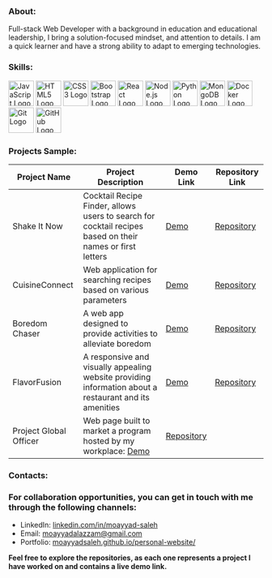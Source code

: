 ### About:
Full-stack Web Developer with a background in education and educational leadership, I bring a solution-focused mindset, and attention to details. I am a quick learner and have a strong ability to adapt to emerging technologies.
### Skills:
<div>
  <img src="https://upload.wikimedia.org/wikipedia/commons/thumb/6/6a/JavaScript-logo.png/200px-JavaScript-logo.png" alt="JavaScript Logo" width="50" height="50" />
  <img src="https://upload.wikimedia.org/wikipedia/commons/thumb/6/61/HTML5_logo_and_wordmark.svg/800px-HTML5_logo_and_wordmark.svg.png" alt="HTML5 Logo" width="50" height="50" />
  <img src="https://upload.wikimedia.org/wikipedia/commons/d/d5/CSS3_logo_and_wordmark.svg" alt="CSS3 Logo" width="50" height="50" />
  <img src="https://upload.wikimedia.org/wikipedia/commons/thumb/b/b2/Bootstrap_logo.svg/1200px-Bootstrap_logo.svg.png" alt="Bootstrap Logo" width="50" height="50" />
  <img src="https://upload.wikimedia.org/wikipedia/commons/thumb/a/a7/React-icon.svg/1200px-React-icon.svg.png" alt="React Logo" width="50" height="50" />
    <img src="https://upload.wikimedia.org/wikipedia/commons/thumb/d/d9/Node.js_logo.svg/1200px-Node.js_logo.svg.png" alt="Node.js Logo" width="50" height="50" />
  <img src="https://cdn-images-1.medium.com/max/871/1*d2zLEjERsrs1Rzk_95QU9A.png" alt="Python Logo" width="50" height="50" />
  <img src="https://upload.wikimedia.org/wikipedia/commons/thumb/9/93/MongoDB_Logo.svg/2560px-MongoDB_Logo.svg.png" alt="MongoDB Logo" width="50" height="50" />
  <img src="https://miro.medium.com/v2/resize:fit:1050/1*acfAKaDI7uv5GyFnJmiPhA.png" alt="Docker Logo" width="50" height="50" />
  <img src="https://upload.wikimedia.org/wikipedia/commons/thumb/3/3f/Git_icon.svg/2000px-Git_icon.svg.png" alt="Git Logo" width="50" height="50" />
  <img src="https://upload.wikimedia.org/wikipedia/commons/thumb/9/91/Octicons-mark-github.svg/2000px-Octicons-mark-github.svg.png" alt="GitHub Logo" width="50" height="50" />
</div>

### **Projects Sample:**

| Project Name         | Project Description                                                                                                         | Demo Link                                                      | Repository Link                                               |
|----------------------|-----------------------------------------------------------------------------------------------------------------------------|---------------------------------------------------------------|---------------------------------------------------------------|
| Shake It Now         | Cocktail Recipe Finder, allows users to search for cocktail recipes based on their names or first letters             | [Demo](https://shakeitnow-9a83bc5ee7b3.herokuapp.com)         | [Repository](https://github.com/moayyadsaleh/shake-it-now)   |
| CuisineConnect       | Web application for searching recipes based on various parameters                                                          | [Demo](https://guarded-beyond-18137-3e79800ee5ec.herokuapp.com) | [Repository](https://github.com/moayyadsaleh/cuisine-connect) |
| Boredom Chaser       | A web app designed to provide activities to alleviate boredom                                                       | [Demo](https://rocky-fjord-05045-0c5be76abaaa.herokuapp.com) | [Repository](https://github.com/moayyadsaleh/boredom-chaser) |
| FlavorFusion         | A responsive and visually appealing website providing information about a restaurant and its amenities                  | [Demo](https://moayyadsaleh.github.io/restaurant-website-template/) | [Repository](https://github.com/moayyadsaleh/restaurant-website-template) |
| Project Global Officer | Web page built to market a program hosted by my workplace: [Demo](https://moayyadsaleh.github.io/project-go-umt/) | [Repository](https://github.com/moayyadsaleh/project-go-umt.git) |

### Contacts:

### **For collaboration opportunities, you can get in touch with me through the following channels:**
- LinkedIn: [linkedin.com/in/moayyad-saleh](https://www.linkedin.com/in/moayyad-saleh/)
- Email: moayyadalazzam@gmail.com
- Portfolio: [moayyadsaleh.github.io/personal-website/](https://moayyadsaleh.github.io/personal-website/)


**Feel free to explore the repositories, as each one represents a project I have worked on and contains a live demo link.**
